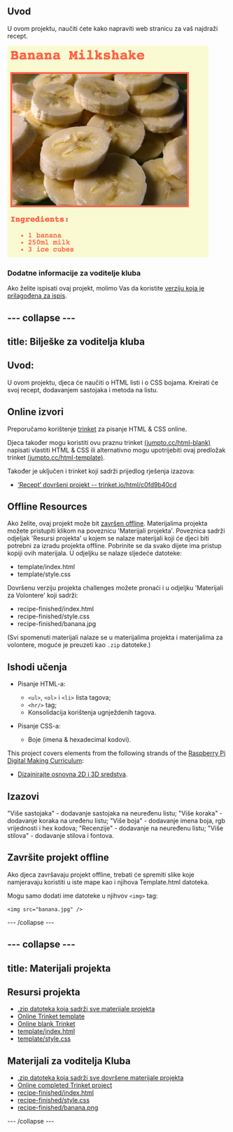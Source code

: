 ## Uvod

U ovom projektu, naučiti ćete kako napraviti web stranicu za vaš najdraži recept.

![screenshot](images/recipe-final.png)

### Dodatne informacije za voditelje kluba

Ako želite ispisati ovaj projekt, molimo Vas da koristite [verziju koja je prilagođena za ispis](https://projects.raspberrypi.org/en/projects/recipe/print).

## \--- collapse \---

## title: Bilješke za voditelja kluba

## Uvod:

U ovom projektu, djeca će naučiti o HTML listi i o CSS bojama. Kreirati će svoj recept, dodavanjem sastojaka i metoda na listu.

## Online izvori

Preporučamo korištenje [trinket](https://trinket.io/) za pisanje HTML & CSS online.

Djeca također mogu koristiti ovu praznu trinket [(jumpto.cc/html-blank)](http://jumpto.cc/html-blank) napisati vlastiti HTML & CSS ili alternativno mogu upotrijebiti ovaj predložak trinket [(jumpto.cc/html-template)](http://jumpto.cc/html-template).

Također je uključen i trinket koji sadrži prijedlog rješenja izazova:

+ [‘Recept’ dovršeni projekt -- trinket.io/html/c0fd9b40cd](https://trinket.io/html/c0fd9b40cd)

## Offline Resources

Ako želite, ovaj projekt može bit [završen offline](https://www.codeclubprojects.org/en-GB/resources/webdev-working-offline/). Materijalima projekta možete pristupiti klikom na poveznicu 'Materijali projekta'. Poveznica sadrži odjeljak 'Resursi projekta' u kojem se nalaze materijali koji će djeci biti potrebni za izradu projekta offline. Pobrinite se da svako dijete ima pristup kopiji ovih materijala. U odjeljku se nalaze sljedeće datoteke:

+ template/index.html
+ template/style.css

Dovršenu verziju projekta challenges možete pronaći i u odjeljku 'Materijali za Volontere' koji sadrži:

+ recipe-finished/index.html
+ recipe-finished/style.css
+ recipe-finished/banana.jpg

(Svi spomenuti materijali nalaze se u materijalima projekta i materijalima za volontere, moguće je preuzeti kao `.zip` datoteke.)

## Ishodi učenja

+ Pisanje HTML-a:
    
    + `<ul>`, `<ol>` i `<li>` lista tagova;
    + `<hr/>` tag;
    + Konsolidacija korištenja ugnježdenih tagova.

+ Pisanje CSS-a:
    
    + Boje (imena & hexadecimal kodovi).

This project covers elements from the following strands of the [Raspberry Pi Digital Making Curriculum](http://rpf.io/curriculum):

+ [Dizajnirajte osnovna 2D i 3D sredstva](https://www.raspberrypi.org/curriculum/design/creator).

## Izazovi

"Više sastojaka" - dodavanje sastojaka na neuređenu listu; "Više koraka" - dodavanje koraka na uređenu listu; "Više boja" - dodavanje imena boja, rgb vrijednosti i hex kodova; "Recenzije" - dodavanje na neuređenu listu; "Više stilova" - dodavanje stilova i fontova.

## Završite projekt offline

Ako djeca završavaju projekt offline, trebati će spremiti slike koje namjeravaju koristiti u iste mape kao i njihova Template.html datoteka.

Mogu samo dodati ime datoteke u njihvov `<img>` tag:

    <img src="banana.jpg" />
    

\--- /collapse \---

## \--- collapse \---

## title: Materijali projekta

## Resursi projekta

+ [.zip datoteka koja sadrži sve materijale projekta](https://rpf.io/p/en/recipe-go)
+ [Online Trinket template](http://jumpto.cc/trinket-template)
+ [Online blank Trinket](http://jumpto.cc/trinket-blank)
+ [template/index.html](resources/template-index.html)
+ [template/style.css](resources/template-style.css)

## Materijali za voditelja Kluba

+ [.zip datoteka koja sadrži sve dovršene materijale projekta](https://rpf.io/p/en/recipe-go)
+ [Online completed Trinket project](https://trinket.io/html/c0fd9b40cd)
+ [recipe-finished/index.html](resources/recipe-finished-index.html)
+ [recipe-finished/style.css](resources/recipe-finished-style.css)
+ [recipe-finished/banana.png](resources/recipe-finished-banana.png)

\--- /collapse \---